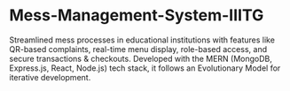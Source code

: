 # Mess-Management-System-IIITG
Streamlined mess processes in educational institutions with features like QR-based complaints, real-time menu display, role-based access, and secure transactions &amp; checkouts. Developed with the MERN (MongoDB, Express.js, React, Node.js) tech stack, it follows an Evolutionary Model for iterative development.

